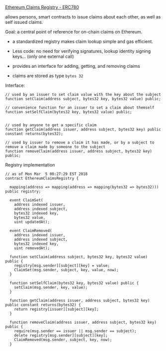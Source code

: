 [Ethereum Claims Registry - ERC780](https://github.com/ethereum/EIPs/issues/780)

allows persons, smart contracts to issue claims about each other, as well as self issued claims.

Goal: a central point of reference for on-chain claims on Ethereum.

* a standardized registry makes claim lookup simple and gas efficient.
* Less code: no need for verifying signatures, lookup identity signing keys... (only one external call)


* provides an interface for adding, getting, and removing claims
* claims are stored as type `bytes 32`

Interface:

```sol
// used by an issuer to set claim value with the key about the subject
function setClaim(address subject, bytes32 key, bytes32 value) public;

// convenience function for an issuer to set a claim about themself
function setSelfClaim(bytes32 key, bytes32 value) public;


// used by anyone to get a specific claim
function getClaim(address issuer, address subject, bytes32 key) public constant returns(bytes32);

// used by issuer to remove a claim it has made, or by a subject to remove a claim made by someone to the subject
function removeClaim(address issuer, address subject, bytes32 key) public;

```

Registry implementation

```
// as of Mon Mar  5 00:27:29 EST 2018
contract EthereumClaimsRegistry {

  mapping(address => mapping(address => mapping(bytes32 => bytes32))) public registry;

  event ClaimSet(
    address indexed issuer,
    address indexed subject,
    bytes32 indexed key,
    bytes32 value,
    uint updatedAt);

  event ClaimRemoved(
    address indexed issuer,
    address indexed subject,
    bytes32 indexed key,
    uint removedAt);

  function setClaim(address subject, bytes32 key, bytes32 value) public {
    registry[msg.sender][subject][key] = value;
    ClaimSet(msg.sender, subject, key, value, now);
  }

  function setSelfClaim(bytes32 key, bytes32 value) public {
    setClaim(msg.sender, key, value);
  }

  function getClaim(address issuer, address subject, bytes32 key) public constant returns(bytes32) {
    return registry[issuer][subject][key];
  }

  function removeClaim(address issuer, address subject, bytes32 key) public {
    require(msg.sender == issuer || msg.sender == subject);
    delete registry[msg.sender][subject][key];
    ClaimRemoved(msg.sender, subject, key, now);
  }
```